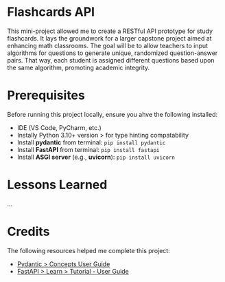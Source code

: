 # Flashcards API

This mini-project allowed me to create a RESTful API prototype for study flashcards. It lays the groundwork for a larger capstone project aimed at enhancing math classrooms. The goal will be to allow teachers to input algorithms for questions to generate unique, randomized question-answer pairs. That way, each student is assigned different questions based upon the same algorithm, promoting academic integrity.

# Prerequisites

Before running this project locally, ensure you ahve the following installed:

* IDE (VS Code, PyCharm, etc.)
* Instally Python 3.10+ version > for type hinting compatability
* Install **pydantic** from terminal: `pip install pydantic`
* Install **FastAPI** from terminal: `pip install fastapi`
* Install **ASGI server** (e.g., **uvicorn**): `pip install uvicorn`

# Lessons Learned

...


# Credits

The following resources helped me complete this project:

* [Pydantic > Concepts User Guide](https://docs.pydantic.dev/latest/api/base_model/)
* [FastAPI > Learn > Tutorial - User Guide](https://fastapi.tiangolo.com/tutorial/)